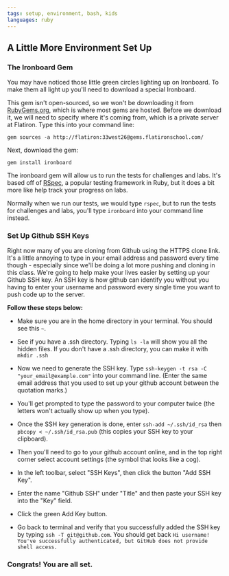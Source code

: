 ```yaml
---
tags: setup, environment, bash, kids
languages: ruby
---
```


## A Little More Environment Set Up

### The Ironboard Gem

You may have noticed those little green circles lighting up on Ironboard. To make them all light up you'll need to download a special Ironboard.

This gem isn't open-sourced, so we won't be downloading it from [RubyGems.org](https://rubygems.org/), which is where most gems are hosted. Before we download it, we will need to specify where it's coming from, which is a private server at Flatiron. Type this into your command line:

`gem sources -a http://flatiron:33west26@gems.flatironschool.com/`

Next, download the gem:

`gem install ironboard`

The ironboard gem will allow us to run the tests for challenges and labs. It's based off of [RSpec](https://www.relishapp.com/rspec), a popular testing framework in Ruby, but it does a bit more like help track your progress on labs.

Normally when we run our tests, we would type `rspec`, but to run the tests for challenges and labs, you'll type `ironboard` into your command line instead.

### Set Up Github SSH Keys

Right now many of you are cloning from Github using the HTTPS clone link. It's a little annoying to type in your email address and password every time though - especially since we'll be doing a lot more pushing and cloning in this class. We're going to help make your lives easier by setting up your Github SSH key. An SSH key is how github can identify you without you having to enter your username and password every single time you want to push code up to the server. 

**Follow these steps below:**

* Make sure you are in the home directory in your terminal. You should see this `~`. 


* See if you have a .ssh directory. Typing `ls -la` will show you all the hidden files. If you don't have a .ssh directory, you can make it with `mkdir .ssh`


* Now we need to generate the SSH key. Type `ssh-keygen -t rsa -C "your_email@example.com"` into your command line. (Enter the same email address that you used to set up your github account between the quotation marks.)


* You'll get prompted to type the password to your computer twice (the letters won't actually show up when you type).


* Once the SSH key generation is done, enter `ssh-add ~/.ssh/id_rsa` then `pbcopy < ~/.ssh/id_rsa.pub` (this copies your SSH key to your clipboard).


* Then you'll need to go to your github account online, and in the top right corner select account settings (the symbol that looks like a cog). 


* In the left toolbar, select "SSH Keys", then click the button "Add SSH Key".


* Enter the name "Github SSH" under "Title" and then paste your SSH key into the "Key" field. 


* Click the green Add Key button.


* Go back to terminal and verify that you successfully added the SSH key by typing `ssh -T git@github.com`. You should get back `Hi username! You've successfully authenticated, but GitHub does not provide shell access.`

### Congrats! You are all set.